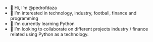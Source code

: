 - 👋 Hi, I’m @pedrofdaza
- 👀 I’m interested in technology, industry, football, finance and programming
- 🌱 I’m currently learning Python
- 💞️ I’m looking to collaborate on different projects industry / finance related using Python as a technology.


<!---
pedrofdaza/pedrofdaza is a ✨ special ✨ repository because its `README.md` (this file) appears on your GitHub profile.
You can click the Preview link to take a look at your changes.
--->
